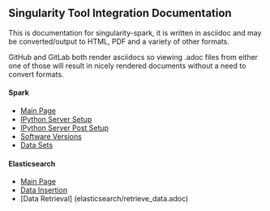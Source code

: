 ## Singularity Tool Integration Documentation

This is documentation for singularity-spark, it is written in asciidoc
and may be converted/output to HTML, PDF and a variety of other formats.

GitHub and GitLab both render asciidocs so viewing .adoc files from
either one of those will result in nicely rendered documents without a
need to convert formats.

#### Spark
* [Main Page](spark/index.adoc)
* [IPython Server Setup](spark/ipython_setup.adoc)
* [IPython Server Post Setup](spark/ipython_post_setup.adoc)
* [Software Versions](spark/sw_inventory.adoc)
* [Data Sets](spark/data_sets.adoc)

#### Elasticsearch
* [Main Page](elasticsearch/index.adoc)
* [Data Insertion](elasticsearch/insert_data.adoc)
* [Data Retrieval] (elasticsearch/retrieve_data.adoc)

